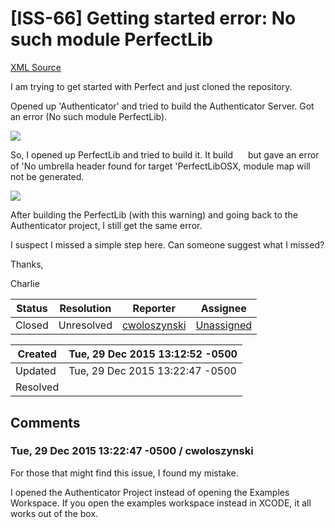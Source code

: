 # [ISS-66] Getting started error: No such module PerfectLib

[XML Source](./xml/ISS-66.xml)
<p><p>I am trying to get started with Perfect and just cloned the repository.  </p>

<p>Opened up 'Authenticator' and tried to build the Authenticator Server.  Got an error (No such module PerfectLib).  </p>

<p><span class="image-wrap" style=""><img src="https://cloud.githubusercontent.com/assets/579268/12039294/366c019e-ae2d-11e5-8d6f-57e02946950c.png" style="border: 0px solid black" /></span></p>

<p>So, I opened up PerfectLib and tried to build it.  It build <img class="emoticon" src="http://jira.perfect.org:8080/images/icons/emoticons/smile.png" height="16" width="16" align="absmiddle" alt="" border="0"/> but gave an error of 'No umbrella header found for target 'PerfectLibOSX, module map will not be generated.</p>

<p><span class="image-wrap" style=""><img src="https://cloud.githubusercontent.com/assets/579268/12039313/4a1231d2-ae2d-11e5-9b9b-c7d527b52c21.png" style="border: 0px solid black" /></span></p>

<p>After building the PerfectLib (with this warning) and going back to the Authenticator project, I still get the same error.</p>

<p>I suspect I missed a simple step here.  Can someone suggest what I missed?</p>

<p>Thanks,</p>

<p>Charlie</p></p>





Status|Resolution|Reporter|Assignee
------|----------|--------|--------
Closed|Unresolved|[cwoloszynski](cwoloszynski)|[Unassigned]($-1)





Created|Tue, 29 Dec 2015 13:12:52 -0500
-------|--------------
Updated|Tue, 29 Dec 2015 13:22:47 -0500
Resolved|


## Comments




### Tue, 29 Dec 2015 13:22:47 -0500 / cwoloszynski 

<p><p>For those that might find this issue, I found my mistake.  </p>

<p>I opened the Authenticator Project instead of opening the Examples Workspace.  If you open the examples workspace instead in XCODE, it all works out of the box.</p>
</p>


